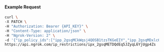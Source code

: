 <!-- Code generated for API Clients. DO NOT EDIT. -->

#### Example Request

```bash
curl \
-X PATCH \
-H "Authorization: Bearer {API_KEY}" \
-H "Content-Type: application/json" \
-H "Ngrok-Version: 2" \
-d '{"ip_policy_ids":["ipp_2gsqMCkWqsj4QOSB1tzsTKGeEIY","ipp_2gsqMDxlc6R4kmHxwDVR8RLxtyt"]}' \
https://api.ngrok.com/ip_restrictions/ipx_2gsqMETDQdEq5JZyqL6YjUgp4Zs
```
